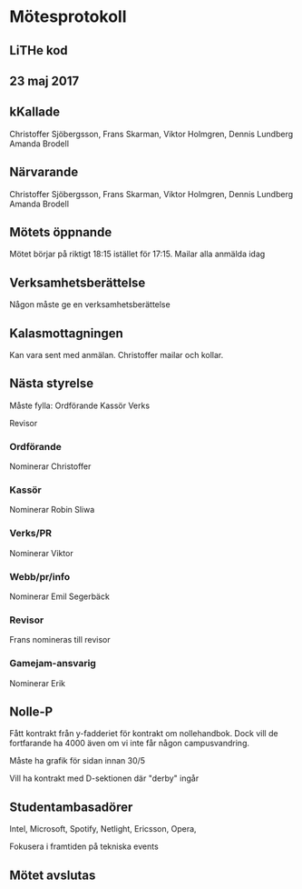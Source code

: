 # Mötesprotokoll
## LiTHe kod
## 23 maj 2017

## kKallade
Christoffer Sjöbergsson, Frans Skarman, Viktor Holmgren, Dennis Lundberg Amanda Brodell

## Närvarande
Christoffer Sjöbergsson, Frans Skarman, Viktor Holmgren, Dennis Lundberg Amanda Brodell

## Mötets öppnande

Mötet börjar på riktigt 18:15 istället för 17:15. Mailar alla anmälda idag

## Verksamhetsberättelse
Någon måste ge en verksamhetsberättelse

## Kalasmottagningen
Kan vara sent med anmälan. Christoffer mailar och kollar.

## Nästa styrelse

Måste fylla:
Ordförande
Kassör
Verks

Revisor

### Ordförande
Nominerar Christoffer

### Kassör
Nominerar Robin Sliwa

### Verks/PR
Nominerar Viktor

### Webb/pr/info
Nominerar Emil Segerbäck


### Revisor
Frans nomineras till revisor

### Gamejam-ansvarig
Nominerar Erik


## Nolle-P
Fått kontrakt från y-fadderiet för kontrakt om nollehandbok. Dock vill de fortfarande ha 4000
även om vi inte får någon campusvandring.

Måste ha grafik för sidan innan 30/5

Vill ha kontrakt med D-sektionen där "derby" ingår

## Studentambasadörer
Intel,
Microsoft,
Spotify,
Netlight,
Ericsson,
Opera,


Fokusera i framtiden på tekniska events

## Mötet avslutas

